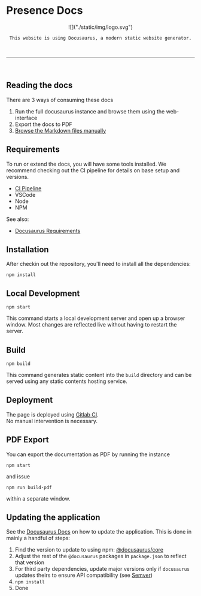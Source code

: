 # Presence Docs

<div align="center">
    ![]("./static/img/logo.svg")

    This website is using Docusaurus, a modern static website generator.
</div>
<br/>
<hr/>
<br/>

## Reading the docs

There are 3 ways of consuming these docs

1. Run the full docusaurus instance and browse them using the web-interface
1. Export the docs to PDF
1. [Browse the Markdown files manually](./docs)


## Requirements

To run or extend the docs, you will have some tools installed. We recommend
checking out the CI pipeline for details on base setup and versions.

* [CI Pipeline](/.gitlab-ci.yml)
* VSCode
* Node
* NPM

See also:

* [Docusaurus Requirements]

[Docusaurus Requirements]: https://docusaurus.io/docs/installation#requirements


## Installation

After checkin out the repository, you'll need to install all the dependencies:
```console
npm install
```

## Local Development

```console
npm start
```

This command starts a local development server and open up a browser window. 
Most changes are reflected live without having to restart the server.

## Build

```console
npm build
```

This command generates static content into the `build` directory and can be served using any static contents hosting service.

## Deployment

The page is deployed using [Gitlab CI].\
No manual intervention is necessary.


## PDF Export

You can export the documentation as PDF by running the instance
```console
npm start
```
and issue
```console
npm run build-pdf
```
within a separate window.


## Updating the application

See the [Docusaurus Docs][Docusaurus Updating] on how to update the application. This is done in mainly a handful of steps:

1. Find the version to update to using npm: [@docusaurus/core]
1. Adjust the rest of the `@docusaurus` packages in `package.json` to reflect that version
1. For third party dependencies, update major versions only if `docusaurus` updates theirs to ensure API compatibility (see [Semver])
1. `npm install`
1. Done

[Docusaurus Updating]: https://docusaurus.io/docs/installation#updating-your-docusaurus-version
[Gitlab CI]: ./.gitlab-ci.yml
[Docusaurus 2]: https://v2.docusaurus.io/
[@docusaurus/core]: https://www.npmjs.com/package/@docusaurus/core?activeTab=versions
[Semver]: https://semver.org/#summary